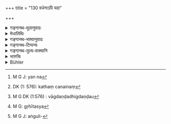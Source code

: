 +++
title = "130 वधेनाऽपि यदा"

+++

<details><summary>गङ्गानथ-मूलानुवादः</summary>

When however he is not able to restrain them even by the ‘death-penalty,’—then he should inflict on them all these four.—(130)
</details>

<details><summary>मेधातिथिः</summary>

मारणं चेद् वधः किं तद् अन्यद् येन[^१५९] शक्यते । कथं चैनं[^१६०] पापं निगृह्णीतेत्यादिपरुषवाक्यपूर्वं दुर्विनीतेषु धनदण्डवधौ समुच्चेतव्यौ । कृते ऽपि शरीरदण्डे यदि नावतिष्ठते ततो न कृतनिग्रह इत्य् उत्सृजेद् अपि तु स वधदण्डः कर्तव्यः । धनवधदण्डयोश् च पुनःप्रवृत्त्यर्थो ऽयम् आरम्भः । वाग्दण्डे[^१६१] मृदुत्वात् कः पृच्छति । धनेन च निगृहीतस्य[^१६२] पुनर् वधो दृष्टो "अङ्गुलीर्[^१६३] ग्रन्थिभेदस्य" (म्ध् ९.२७७) इति ॥ ८.१३० ॥


[^१६३]:
     M G J: aṅguli-


[^१६२]:
     M G: gṛhītasya


[^१६१]:
     M G DK (1:576) : vāgdaṇḍadhigdaṇḍau


[^१६०]:
     DK (1: 576): kathaṃ canainaṃ


[^१५९]:
     M G J: yan na
</details>

<details><summary>गङ्गानथ-भाष्यानुवादः</summary>

If actual killing were meant by ‘death-penalty,’ then what would be there that could not be done by it? How too would the penalty not restrain a crime?

On persons not resuming good behaviour after being rebuked, ‘—fine’ and the ‘death-penalty,’ *i. e*., corporal punishment, should be conjointly inflicted. If, even after corporal punishment, the man does not desist, the king shall not ignore him,—under the impression that he has already inflicted the legal punishment,—but he shall inflict actual ‘death-penalty.’

The present verse has been added with a view to indicate that the matter of *fines* and *death-penalty* is going to be taken up again later on.

As regards verbal punishment, it being too gentle, who would mind it? If the man has been punished with a fine, and even then does not desist, the ‘death-penalty’ shall be inflicted in the form of *the cutting off of the fingers* and so forth, as described below under 9.277.—(130)
</details>

<details><summary>गङ्गानथ-टिप्पन्यः</summary>

This verse is quoted in *Vivādaratnākara* (p. 630), which explains
*vadhena* as ‘beating;’—and in *Vyavahāra Bālambhaṭṭī* (p. 111).
</details>

<details><summary>गङ्गानथ-तुल्य-वाक्यानि</summary>

**(verses 8.129-130)  
**

See Comparative notes for [Verse 8.129].
</details>

<details><summary>भारुचिः</summary>

> **वधेनापि यदा त्व् एतान् निग्रहीतुं न शक्नुयात् ।**

अविनेयत्वाद् एतेषाम् —

> **तदैषु सर्वम् अप्य् एतत् प्रयुञ्जीत चतुष्टयम् ॥**

कृते ऽपि शारीरे दण्डे यदि नोपतिष्ठेतापराधात्, ततो ऽस्य वाग्दण्डादिचतुष्टयं समस्तं क्रियते, न पुनर् अपराधी कृतनिग्रह इत्य् उत्सृज्येत् व्यवस्थार्थं लोकस्य । इतरथा मात्स्यन्यायः स्यात् । धनदण्डर्थश् चायं पुनरारम्भः । वाग्दण्डदिघ्दण्डौ तु मृदुत्वात् कः प्रयच्छतीति । तथा च प्रकरणान्तरे इमम् एव क्रमं वक्षय्ति । "अङ्गुलीर् ग्रन्थिभेदस्य छेदयेन् प्रथमे ग्रहे द्वितीये हस्तचरणौ तृतीये वधम् अर्हति" ॥ ८.१३० ॥
</details>

<details><summary>Bühler</summary>

130	But when he cannot restrain such (offenders) even by corporal punishment, then let him apply to them even all the four (modes cojointly).
</details>
